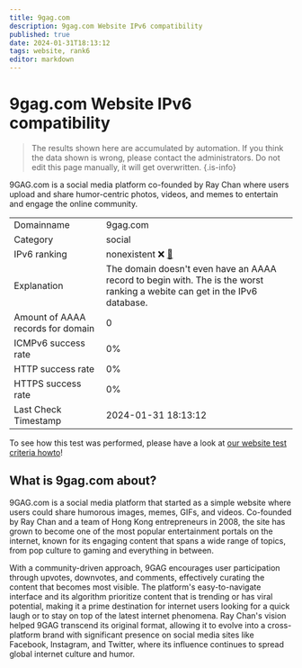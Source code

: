 ```yaml
---
title: 9gag.com
description: 9gag.com Website IPv6 compatibility
published: true
date: 2024-01-31T18:13:12
tags: website, rank6
editor: markdown
---
```


# 9gag.com Website IPv6 compatibility

> The results shown here are accumulated by automation. If you think the data shown is wrong, please contact the administrators. 
> Do not edit this page manually, it will get overwritten.
{.is-info}

9GAG.com is a social media platform co-founded by Ray Chan where users upload and share humor-centric photos, videos, and memes to entertain and engage the online community.


|   |   |
| - | - |
| Domainname | 9gag.com
| Category | social |
| IPv6 ranking | nonexistent :x: [🔗](/howto/ranking) |
| Explanation | The domain doesn't even have an AAAA record to begin with. The is the worst ranking a webite can get in the IPv6 database. |
| Amount of AAAA records for domain | 0 |
| ICMPv6 success rate | 0%|
| HTTP success rate | 0% |
| HTTPS success rate | 0% |
| Last Check Timestamp | 2024-01-31 18:13:12 |

To see how this test was performed, please have a look at [our website test criteria howto](/howto/testcriteria/website)!


## What is 9gag.com about?
9GAG.com is a social media platform that started as a simple website where users could share humorous images, memes, GIFs, and videos. Co-founded by Ray Chan and a team of Hong Kong entrepreneurs in 2008, the site has grown to become one of the most popular entertainment portals on the internet, known for its engaging content that spans a wide range of topics, from pop culture to gaming and everything in between.

With a community-driven approach, 9GAG encourages user participation through upvotes, downvotes, and comments, effectively curating the content that becomes most visible. The platform's easy-to-navigate interface and its algorithm prioritize content that is trending or has viral potential, making it a prime destination for internet users looking for a quick laugh or to stay on top of the latest internet phenomena. Ray Chan's vision helped 9GAG transcend its original format, allowing it to evolve into a cross-platform brand with significant presence on social media sites like Facebook, Instagram, and Twitter, where its influence continues to spread global internet culture and humor.


